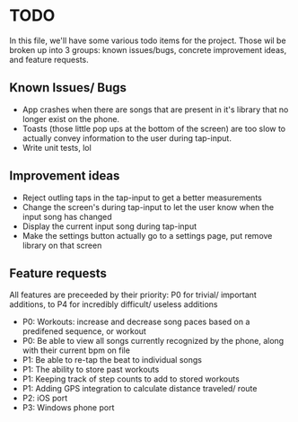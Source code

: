 TODO
====

In this file, we'll have some various todo items for the project. Those wil
be broken up into 3 groups: known issues/bugs, concrete improvement ideas,
and feature requests.

## Known Issues/ Bugs

* App crashes when there are songs that are present in it's library that no 
longer exist on the phone.
* Toasts (those little pop ups at the bottom of the screen) are too slow to 
actually convey information to the user during tap-input.
* Write unit tests, lol

## Improvement ideas

* Reject outling taps in the tap-input to get a better measurements
* Change the screen's during tap-input to let the user know when the input
song has changed
* Display the current input song during tap-input
* Make the settings button actually go to a settings page, put remove library
on that screen

## Feature requests

All features are preceeded by their priority: P0 for trivial/ important
additions, to P4 for incredibly difficult/ useless additions

* P0: Workouts: increase and decrease song paces based on a predifened sequence,
or workout
* P0: Be able to view all songs currently recognized by the phone, along with
their current bpm on file
* P1: Be able to re-tap the beat to individual songs 
* P1: The ability to store past workouts
* P1: Keeping track of step counts to add to stored workouts
* P1: Adding GPS integration to calculate distance traveled/ route
* P2: iOS port
* P3: Windows phone port
